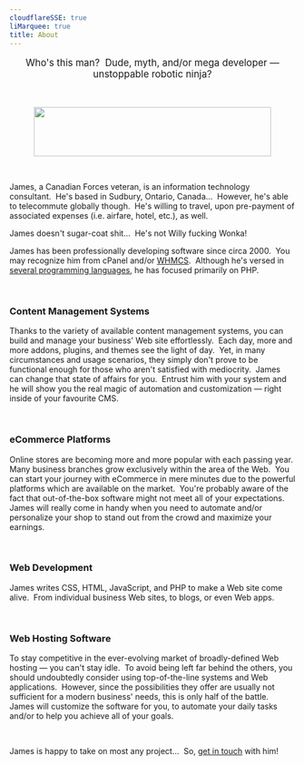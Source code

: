 ```yaml
---
cloudflareSSE: true
liMarquee: true
title: About
---
```


<p class="liMarquee mWrap" style="font-size: larger; text-align: center;">
  Who's this man?&nbsp; Dude, myth, and/or mega developer &#8212; unstoppable robotic ninja?
</p>
<p>
  &nbsp;
</p>
<img
  alt="" height="87" src="{{ site.uri.assets }}/naked/images/warfighter-made_418x087.png"
  style="border: 0px; display: block; margin-left: auto; margin-right: auto;" width="418" />
<p>
  &nbsp;
</p>
<p>
  James, a Canadian Forces veteran, is an information technology consultant.&nbsp; He's based in Sudbury, Ontario, Canada&hellip;&nbsp; However, he's able to
  telecommute globally though.&nbsp; He's willing to travel, upon pre-payment of associated expenses (i.e. airfare, hotel, etc.), as well.
</p>
<p>
  James doesn't sugar-coat shit&hellip;&nbsp; He's not Willy fucking Wonka!
</p>
<p>
  James has been professionally developing software since circa 2000.&nbsp; You may recognize him from cPanel and/or
  <a href="{{ site.uri.shortURL }}/WHMCS" rel="external" target="_blank" title="">WHMCS</a>.&nbsp; Although he's versed in
  <a href="{{ site.url }}/resume#languages" rel="me" title="">several programming languages</a>, he has focused primarily on PHP.
</p>
<p>
  &nbsp;
</p>
<h3>
  Content Management Systems
</h3>
<p>
  Thanks to the variety of available content management systems, you can build and manage your business' Web site effortlessly.&nbsp; Each day, more and more
  addons, plugins, and themes see the light of day.&nbsp; Yet, in many circumstances and usage scenarios, they simply don't prove to be functional enough for
  those who aren't satisfied with mediocrity.&nbsp; James can change that state of affairs for you.&nbsp; Entrust him with your system and he will show you the
  real magic of automation and customization &#8212; right inside of your favourite CMS.
</p>
<p>
  &nbsp;
</p>
<h3>
  eCommerce Platforms
</h3>
<p>
  Online stores are becoming more and more popular with each passing year.&nbsp; Many business branches grow exclusively within the area of the Web.&nbsp; You
  can start your journey with eCommerce in mere minutes due to the powerful platforms which are available on the market.&nbsp; You're probably aware of the fact
  that out-of-the-box software might not meet all of your expectations.&nbsp; James will really come in handy when you need to automate and/or personalize your
  shop to stand out from the crowd and maximize your earnings.
</p>
<p>
  &nbsp;
</p>
<h3>
  Web Development
</h3>
<p>
  James writes CSS, HTML, JavaScript, and PHP to make a Web site come alive.&nbsp; From individual business Web sites, to blogs, or even Web apps.
</p>
<p>
  &nbsp;
</p>
<h3>
  Web Hosting Software
</h3>
<p>
  To stay competitive in the ever-evolving market of broadly-defined Web hosting &#8212; you can't stay idle.&nbsp; To avoid being left far behind the others,
  you should undoubtedly consider using top-of-the-line systems and Web applications.&nbsp; However, since the possibilities they offer are usually not
  sufficient for a modern business' needs, this is only half of the battle.&nbsp; James will customize the software for you, to automate your daily tasks and/or
  to help you achieve all of your goals.
</p>
<p>
  &nbsp;
</p>
<p>
  James is happy to take on most any project&hellip;&nbsp; So, <a href="{{ site.url }}/contact" rel="me" title="">get in touch</a> with him!
</p>
